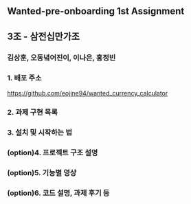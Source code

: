 ## Wanted-pre-onboarding 1st Assignment
## 3조 - 삼전십만가조
### 김상훈, 오동녘어진이, 이나은, 홍정빈

### 1. 배포 주소
https://github.com/eojine94/wanted_currency_calculator

### 2. 과제 구현 목록

### 3. 설치 및 시작하는 법

### (option)4. 프로젝트 구조 설명

### (option)5. 기능별 영상

### (option)6. 코드 설명, 과제 후기 등

